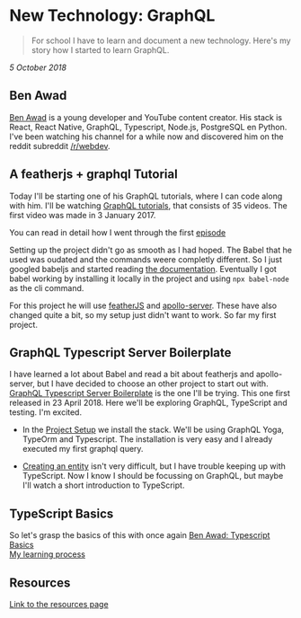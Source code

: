 # New Technology: GraphQL

> For school I have to learn and document a new technology. Here's my story how I started to learn GraphQL.

_5 October 2018_

## Ben Awad

[Ben Awad](https://www.youtube.com/user/99baddawg) is a young developer and YouTube content creator.
His stack is React, React Native, GraphQL, Typescript, Node.js, PostgreSQL en Python. I've been watching his channel for a while now and discovered him on the reddit subreddit [/r/webdev](https://www.reddit.com/r/webdev/).

## A featherjs + graphql Tutorial

Today I'll be starting one of his GraphQL tutorials, where I can code along with him. I'll be watching [GraphQL tutorials](https://www.youtube.com/watch?v=6Jw629xrkF8&list=PLN3n1USn4xlnd-eR3bEZvIr04yoiSRnUl), that consists of 35 videos. The first video was made in 3 January 2017.

You can read in detail how I went through the first [episode](./Ben_Awad/GraphQL_Tutorials/episode1.md)

Setting up the project didn't go as smooth as I had hoped. The Babel that he used was oudated and the commands weere completly different. So I just googled babeljs and started reading [the documentation](https://babeljs.io/docs/en/usage). Eventually I got babel working by installing it locally in the project and using `npx babel-node` as the cli command.

For this project he will use [featherJS](https://docs.feathersjs.com/) and [apollo-server](https://www.apollographql.com/). These have also changed quite a bit, so my setup just didn't want to work. So far my first project.

## GraphQL Typescript Server Boilerplate

I have learned a lot about Babel and read a bit about featherjs and apollo-server, but I have decided to choose an other project to start out with. [GraphQL Typescript Server Boilerplate](https://www.youtube.com/watch?v=2eWIr6bbons&list=PLN3n1USn4xlky9uj6wOhfsPez7KZOqm2V) is the one I'll be trying. This one first released in 23 April 2018. Here we'll be exploring GraphQL, TypeScript and testing. I'm excited.

- In the [Project Setup](./Ben_Awad/GraphQL_Typescript_Server/episode0.md) we install the stack. We'll be using GraphQL Yoga, TypeOrm and Typescript. The installation is very easy and I already executed my first graphql query.

- [Creating an entity](./Ben_Awad/GraphQL_Typescript_Server/episode1.md) isn't very difficult, but I have trouble keeping up with TypeScript. Now I know I should be focussing on GraphQL, but maybe I'll watch a short introduction to TypeScript.

## TypeScript Basics

So let's grasp the basics of this with once again [Ben Awad: Typescript Basics](https://www.youtube.com/watch?v=se72XMlG1Ro)  
[My learning process](./Ben_Awad/Typescript_Basics/)

## Resources

[Link to the resources page](./resources/)
